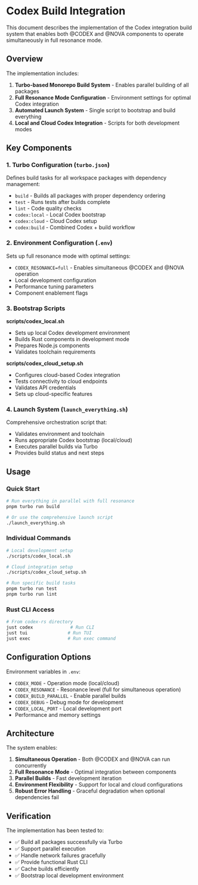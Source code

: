 # Codex Build Integration

This document describes the implementation of the Codex integration build system that enables both @CODEX and @NOVA components to operate simultaneously in full resonance mode.

## Overview

The implementation includes:

1. **Turbo-based Monorepo Build System** - Enables parallel building of all packages
2. **Full Resonance Mode Configuration** - Environment settings for optimal Codex integration  
3. **Automated Launch System** - Single script to bootstrap and build everything
4. **Local and Cloud Codex Integration** - Scripts for both development modes

## Key Components

### 1. Turbo Configuration (`turbo.json`)

Defines build tasks for all workspace packages with dependency management:
- `build` - Builds all packages with proper dependency ordering
- `test` - Runs tests after builds complete
- `lint` - Code quality checks
- `codex:local` - Local Codex bootstrap
- `codex:cloud` - Cloud Codex setup
- `codex:build` - Combined Codex + build workflow

### 2. Environment Configuration (`.env`)

Sets up full resonance mode with optimal settings:
- `CODEX_RESONANCE=full` - Enables simultaneous @CODEX and @NOVA operation
- Local development configuration
- Performance tuning parameters
- Component enablement flags

### 3. Bootstrap Scripts

**scripts/codex_local.sh**
- Sets up local Codex development environment
- Builds Rust components in development mode
- Prepares Node.js components
- Validates toolchain requirements

**scripts/codex_cloud_setup.sh**  
- Configures cloud-based Codex integration
- Tests connectivity to cloud endpoints
- Validates API credentials
- Sets up cloud-specific features

### 4. Launch System (`launch_everything.sh`)

Comprehensive orchestration script that:
- Validates environment and toolchain
- Runs appropriate Codex bootstrap (local/cloud)
- Executes parallel builds via Turbo
- Provides build status and next steps

## Usage

### Quick Start
```bash
# Run everything in parallel with full resonance
pnpm turbo run build

# Or use the comprehensive launch script
./launch_everything.sh
```

### Individual Commands
```bash
# Local development setup
./scripts/codex_local.sh

# Cloud integration setup  
./scripts/codex_cloud_setup.sh

# Run specific build tasks
pnpm turbo run test
pnpm turbo run lint
```

### Rust CLI Access
```bash
# From codex-rs directory
just codex              # Run CLI
just tui               # Run TUI
just exec              # Run exec command
```

## Configuration Options

Environment variables in `.env`:

- `CODEX_MODE` - Operation mode (local/cloud)
- `CODEX_RESONANCE` - Resonance level (full for simultaneous operation)
- `CODEX_BUILD_PARALLEL` - Enable parallel builds
- `CODEX_DEBUG` - Debug mode for development
- `CODEX_LOCAL_PORT` - Local development port
- Performance and memory settings

## Architecture

The system enables:
1. **Simultaneous Operation** - Both @CODEX and @NOVA can run concurrently
2. **Full Resonance Mode** - Optimal integration between components
3. **Parallel Builds** - Fast development iteration
4. **Environment Flexibility** - Support for local and cloud configurations
5. **Robust Error Handling** - Graceful degradation when optional dependencies fail

## Verification

The implementation has been tested to:
- ✅ Build all packages successfully via Turbo
- ✅ Support parallel execution
- ✅ Handle network failures gracefully
- ✅ Provide functional Rust CLI
- ✅ Cache builds efficiently
- ✅ Bootstrap local development environment